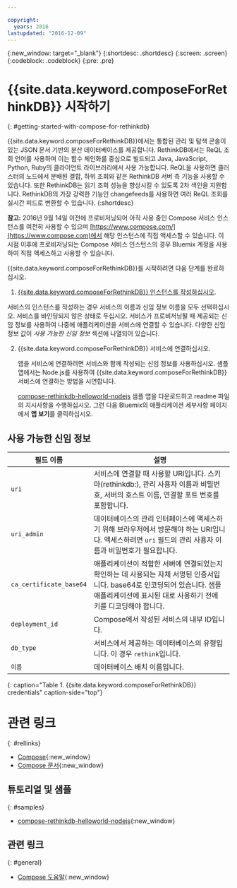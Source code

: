 ```yaml
---

copyright:
  years: 2016
lastupdated: "2016-12-09"
---
```


{:new_window: target="_blank"}
{:shortdesc: .shortdesc}
{:screen: .screen}
{:codeblock: .codeblock}
{:pre: .pre}

# {{site.data.keyword.composeForRethinkDB}} 시작하기
{: #getting-started-with-compose-for-rethinkdb}

{{site.data.keyword.composeForRethinkDB}}에서는 통합된 관리 및 탐색 콘솔이 있는 JSON 문서 기반의 분산 데이터베이스를 제공합니다. RethinkDB에서는 ReQL 조회 언어를 사용하며 이는 함수 체인화를 중심으로 빌드되고 Java, JavaScript, Python, Ruby의 클라이언트 라이브러리에서 사용 가능합니다. ReQL을 사용하면 클러스터의 노드에서 분배된 결합, 하위 조회와 같은 RethinkDB 서버 측 기능을 사용할 수 있습니다. 또한 RethinkDB는 읽기 조회 성능을 향상시킬 수 있도록 2차 색인을 지원합니다. RethinkDB의 가장 강력한 기능인 changefeeds를 사용하면 여러 ReQL 조회를 실시간 피드로 변환할 수 있습니다.
{:shortdesc}

**참고:** 2016년 9월 14일 이전에 프로비저닝되어 아직 사용 중인 Compose 서비스 인스턴스를 여전히 사용할 수 있으며 [https://www.compose.com/](https://www.compose.com)에서 해당 인스턴스에 직접 액세스할 수 있습니다. 이 시점 이후에 프로비저닝되는 Compose 서비스 인스턴스의 경우 Bluemix 계정을 사용하여 직접 액세스하고 사용할 수 있습니다. 

{{site.data.keyword.composeForRethinkDB}}를 시작하려면 다음 단계를 완료하십시오. 

1. [{{site.data.keyword.composeForRethinkDB}} 인스턴스를 작성하십시오](https://console.ng.bluemix.net/catalog/services/compose-for-rethinkdb/). 

  서비스의 인스턴스를 작성하는 경우 서비스의 이름과 신임 정보 이름을 모두 선택하십시오. 서비스를 바인딩되지 않은 상태로 두십시오. 서비스가 프로비저닝될 때 제공되는 신임 정보를 사용하여 나중에 애플리케이션을 서비스에 연결할 수 있습니다. 다양한 신임 정보 값이 *사용 가능한 신임 정보* 섹션에 나열되어 있습니다. 

2. {{site.data.keyword.composeForRethinkDB}} 서비스에 연결하십시오. 

   앱을 서비스에 연결하려면 서비스와 함께 작성되는 신임 정보를 사용하십시오. 샘플 앱에서는 Node.js를 사용하여 {{site.data.keyword.composeForRethinkDB}} 서비스에 연결하는 방법을 시연합니다. 

   [compose-rethinkdb-helloworld-nodejs](https://github.com/IBM-Bluemix/compose-rethinkdb-helloworld-nodejs) 샘플 앱을 다운로드하고 readme 파일의 지시사항을 수행하십시오. 그런 다음 Bluemix의 애플리케이션 세부사항 페이지에서 **앱 보기**를 클릭하십시오. 

## 사용 가능한 신임 정보

필드 이름 |설명
----------|-----------
`uri`|서비스에 연결할 때 사용할 URI입니다. 스키마(rethinkdb:), 관리 사용자 이름과 비밀번호, 서버의 호스트 이름, 연결할 포트 번호를 포함합니다.
`uri_admin`|데이터베이스의 관리 인터페이스에 액세스하기 위해 브라우저에서 방문해야 하는 URI입니다. 액세스하려면 `uri` 필드의 관리 사용자 이름과 비밀번호가 필요합니다.
`ca_certificate_base64`|애플리케이션이 적합한 서버에 연결되었는지 확인하는 데 사용되는 자체 서명된 인증서입니다. base64로 인코딩되어 있습니다. 샘플 애플리케이션에 표시된 대로 사용하기 전에 키를 디코딩해야 합니다.
`deployment_id`|Compose에서 작성된 서비스의 내부 ID입니다.
`db_type`|서비스에서 제공하는 데이터베이스의 유형입니다. 이 경우 `rethink`입니다.
`이름`|데이터베이스 배치 이름입니다.
{: caption="Table 1. {{site.data.keyword.composeForRethinkDB}} credentials" caption-side="top"}

# 관련 링크
{: #rellinks}

* [Compose](https://www.compose.com){:new_window}
* [Compose 문서](https://www.compose.com/articles/){:new_window}

## 튜토리얼 및 샘플
{: #samples}
* [compose-rethinkdb-helloworld-nodejs](https://github.com/IBM-Bluemix/compose-rethinkdb-helloworld-nodejs){:new_window}

## 관련 링크
{: #general}
* [Compose 도움말](https://help.compose.com/docs){:new_window}
